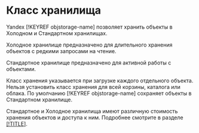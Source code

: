 # Класс хранилища

Yandex [!KEYREF objstorage-name] позволяет хранить объекты в Холодном и Стандартном хранилищах.

Холодное хранилище предназначено для длительного хранения объектов с редкими запросами на чтение.

Стандартное хранилище предназначено для активной работы с объектами.

Класс хранения указывается при загрузке каждого отдельного объекта. Нельзя установить класс хранения для всей корзины, каталога или облака. По умолчанию [!KEYREF objstorage-name] сохраняет объекты в Стандартном хранилище.

Стандартное и Холодное хранилища имеют различную стоимость хранения объектов и доступа к ним. Подробнее смотрите в разделе [[!TITLE]](../pricing.md).

